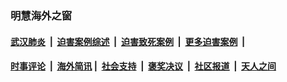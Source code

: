 
### 明慧海外之窗

####  [武汉肺炎](indexes/365.md?t=03271401) &nbsp;|&nbsp;  [迫害案例综述](indexes/328.md?t=03271401) &nbsp;|&nbsp; [迫害致死案例](indexes/277.md?t=03271401)  &nbsp;|&nbsp; [更多迫害案例](indexes/81.md?t=03271401)  &nbsp;|&nbsp; 
####  [时事评论](indexes/19.md?t=03271401) &nbsp;|&nbsp; [海外简讯](indexes/245.md?t=03271401)&nbsp;|&nbsp;  [社会支持](indexes/140.md?t=03271401) &nbsp;|&nbsp; [褒奖决议](indexes/282.md?t=03271401) &nbsp;|&nbsp; [社区报道](indexes/91.md?t=03271401)  &nbsp;|&nbsp; [天人之间](indexes/78.md?t=03271401) 

